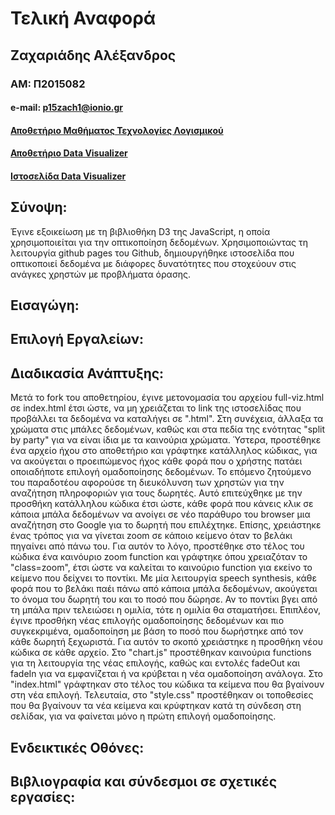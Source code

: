 # Τελική Αναφορά
## Ζαχαριάδης Αλέξανδρος
### ΑΜ: Π2015082
#### e-mail: p15zach1@ionio.gr  
#### [Αποθετήριο Μαθήματος Τεχνολογίες Λογισμικού](https://github.com/p15zach1/sw)  
#### [Αποθετήριο Data Visualizer](https://github.com/p15zach1/D3js-uk-political-donations)  
#### [Ιστοσελίδα Data Visualizer](https://p15zach1.github.io/D3js-uk-political-donations)

## Σύνοψη:  
Έγινε εξοικείωση με τη βιβλιοθήκη D3 της JavaScript, η οποία χρησιμοποιείται για την οπτικοποίηση δεδομένων. Χρησιμοποιώντας τη λειτουργία github pages του Github, δημιουργήθηκε ιστοσελίδα που οπτικοποιεί δεδομένα με διάφορες δυνατότητες που στοχεύουν στις ανάγκες χρηστών με προβλήματα όρασης.  

## Εισαγώγη:  

## Επιλογή Εργαλείων:  

## Διαδικασία Ανάπτυξης: 
Μετά το fork του αποθετηρίου, έγινε μετονομασία του αρχείου full-viz.html σε index.html έτσι ώστε, να μη χρειάζεται το link της ιστοσελίδας που προβάλλει τα δεδομένα να καταλήγει σε ".html". Στη συνέχεια, άλλαξα τα χρώματα στις μπάλες δεδομένων, καθώς και στα πεδία της ενότητας "split by party" για να είναι ίδια με τα καινούρια χρώματα. Ύστερα, προστέθηκε ένα αρχείο ήχου στο αποθετήριο και γράφτηκε κατάλληλος κώδικας, για να ακούγεται ο προειπώμενος ήχος κάθε φορά που ο χρήστης πατάει οποιαδήποτε επιλογή ομαδοποίησης δεδομένων. Το επόμενο ζητούμενο του παραδοτέου αφορούσε τη διευκόλυνση των χρηστών για την αναζήτηση πληροφοριών για τους δωρητές. Αυτό επιτεύχθηκε με την προσθήκη κατάλληλου κώδικα έτσι ώστε, κάθε φορά που κάνεις κλικ σε κάποια μπάλα δεδομένων να ανοίγει σε νέο παράθυρο του browser μια αναζήτηση στο Google για το δωρητή που επιλέχτηκε. Επίσης, χρειάστηκε ένας τρόπος για να γίνεται zoom σε κάποιο κείμενο όταν το βελάκι πηγαίνει από πάνω του. Για αυτόν το λόγο, προστέθηκε στο τέλος του κώδικα ένα καινόυριο zoom function και γράφτηκε όπου χρειαζόταν το "class=zoom", έτσι ώστε να καλείται το καινούριο function για εκείνο το κείμενο που δείχνει το ποντίκι. Με μία λειτουργία speech synthesis, κάθε φορά που το βελάκι παέι πάνω από κάποια μπάλα δεδομένων, ακούγεται το όνομα του δωρητή του και το ποσό που δώρησε. Αν το ποντίκι βγει από τη μπάλα πριν τελειώσει η ομιλία, τότε η ομιλία θα σταματήσει. Επιπλέον, έγινε προσθήκη νέας επιλογής ομαδοποίησης δεδομένων και πιο συγκεκριμένα, ομαδοποίηση με βάση το ποσό που δωρήστηκε από τον κάθε δωρητή ξεχωριστά. Για αυτόν το σκοπό χρειάστηκε η προσθήκη νέου κώδικα σε κάθε αρχείο. Στο "chart.js" προστέθηκαν καινούρια functions για τη λειτουργία της νέας επιλογής, καθώς και εντολές fadeOut και fadeIn για να εμφανίζεται ή να κρύβεται η νέα ομαδοποίηση ανάλογα. Στο "index.html" γράφτηκαν στο τέλος του κώδικα τα κείμενα που θα βγαίνουν στη νέα επιλογή. Τελευταία, στο "style.css" προστέθηκαν οι τοποθεσίες που θα βγαίνουν τα νέα κείμενα και κρύφτηκαν κατά τη σύνδεση στη σελίδακ, για να φαίνεται μόνο η πρώτη επιλογή ομαδοποίησης.

## Ενδεικτικές Οθόνες:  

## Bιβλιογραφία και σύνδεσμοι σε σχετικές εργασίες:  
